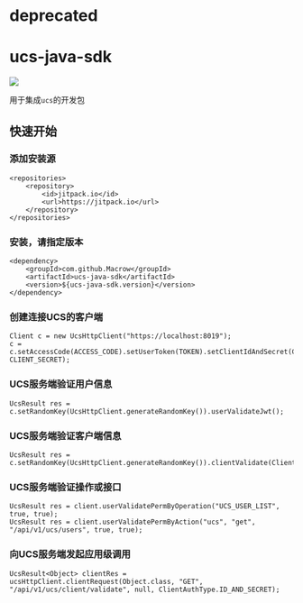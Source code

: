 # deprecated

# ucs-java-sdk
[![](https://jitpack.io/v/Macrow/ucs-java-sdk.svg)](https://jitpack.io/#Macrow/ucs-java-sdk)

用于集成```ucs```的开发包

## 快速开始

### 添加安装源
```
<repositories>
    <repository>
        <id>jitpack.io</id>
        <url>https://jitpack.io</url>
    </repository>
</repositories>
```

### 安装，请指定版本
```
<dependency>
    <groupId>com.github.Macrow</groupId>
    <artifactId>ucs-java-sdk</artifactId>
    <version>${ucs-java-sdk.version}</version>
</dependency>
```

### 创建连接UCS的客户端
```
Client c = new UcsHttpClient("https://localhost:8019");
c = c.setAccessCode(ACCESS_CODE).setUserToken(TOKEN).setClientIdAndSecret(CLIENT_ID, CLIENT_SECRET);
```

### UCS服务端验证用户信息
```
UcsResult res = c.setRandomKey(UcsHttpClient.generateRandomKey()).userValidateJwt();
```

### UCS服务端验证客户端信息
```
UcsResult res = c.setRandomKey(UcsHttpClient.generateRandomKey()).clientValidate(ClientAuthType.ID_AND_SECRET);
```

### UCS服务端验证操作或接口
```
UcsResult res = client.userValidatePermByOperation("UCS_USER_LIST", true, true);
UcsResult res = client.userValidatePermByAction("ucs", "get", "/api/v1/ucs/users", true, true);
```

### 向UCS服务端发起应用级调用
```
UcsResult<Object> clientRes = ucsHttpClient.clientRequest(Object.class, "GET", "/api/v1/ucs/client/validate", null, ClientAuthType.ID_AND_SECRET);
```